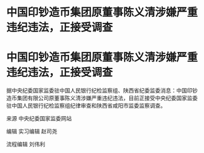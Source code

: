 # 中国印钞造币集团原董事陈义清涉嫌严重违纪违法，正接受调查

# 中国印钞造币集团原董事陈义清涉嫌严重违纪违法，正接受调查

据中央纪委国家监委驻中国人民银行纪检监察组、陕西省纪委监委消息：中国印钞造币集团有限公司原董事陈义清涉嫌严重违纪违法，目前正接受中央纪委国家监委驻中国人民银行纪检监察组纪律审查和陕西省咸阳市监委监察调查。

来源 中央纪委国家监委网站

编辑 实习编辑 赵司尧

流程编辑 刘伟利

